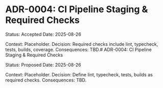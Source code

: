 # ADR-0004: CI Pipeline Staging & Required Checks
Status: Accepted
Date: 2025-08-26

Context: Placeholder.
Decision: Required checks include lint, typecheck, tests, builds, coverage.
Consequences: TBD.# ADR-0004: CI Pipeline Staging & Required Checks

Status: Proposed
Date: 2025-08-26

Context: Placeholder.
Decision: Define lint, typecheck, tests, builds as required checks.
Consequences: TBD.
